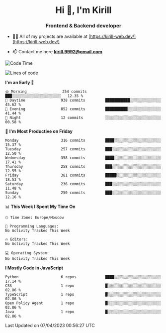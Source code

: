 <h1 align="center">Hi 👋, I'm Kirill</h1>
<h3 align="center">Frontend & Backend developer</h3>

- 👨‍💻 All of my projects are available at [https://kirill-web.dev/](https://kirill-web.dev/)

- 📫 Contact me here **kirill.9992@gmail.com**











<!--START_SECTION:waka-->
![Code Time](http://img.shields.io/badge/Code%20Time-1%2C296%20hrs%2041%20mins-blue)

![Lines of code](https://img.shields.io/badge/From%20Hello%20World%20I%27ve%20Written-2.8%20million%20lines%20of%20code-blue)

**I'm an Early 🐤** 

```text
🌞 Morning                254 commits         ███░░░░░░░░░░░░░░░░░░░░░░   12.35 % 
🌆 Daytime                938 commits         ███████████░░░░░░░░░░░░░░   45.62 % 
🌃 Evening                852 commits         ██████████░░░░░░░░░░░░░░░   41.44 % 
🌙 Night                  12 commits          ░░░░░░░░░░░░░░░░░░░░░░░░░   00.58 % 
```
📅 **I'm Most Productive on Friday** 

```text
Monday                   316 commits         ████░░░░░░░░░░░░░░░░░░░░░   15.37 % 
Tuesday                  257 commits         ███░░░░░░░░░░░░░░░░░░░░░░   12.50 % 
Wednesday                358 commits         ████░░░░░░░░░░░░░░░░░░░░░   17.41 % 
Thursday                 258 commits         ███░░░░░░░░░░░░░░░░░░░░░░   12.55 % 
Friday                   381 commits         █████░░░░░░░░░░░░░░░░░░░░   18.53 % 
Saturday                 236 commits         ███░░░░░░░░░░░░░░░░░░░░░░   11.48 % 
Sunday                   250 commits         ███░░░░░░░░░░░░░░░░░░░░░░   12.16 % 
```


📊 **This Week I Spent My Time On** 

```text
🕑︎ Time Zone: Europe/Moscow

💬 Programming Languages: 
No Activity Tracked This Week

🔥 Editors: 
No Activity Tracked This Week

💻 Operating System: 
No Activity Tracked This Week
```

**I Mostly Code in JavaScript** 

```text
Python                   6 repos             ████░░░░░░░░░░░░░░░░░░░░░   17.14 % 
CSS                      1 repo              █░░░░░░░░░░░░░░░░░░░░░░░░   02.86 % 
TypeScript               1 repo              █░░░░░░░░░░░░░░░░░░░░░░░░   02.86 % 
Open Policy Agent        1 repo              █░░░░░░░░░░░░░░░░░░░░░░░░   02.86 % 
Java                     1 repo              █░░░░░░░░░░░░░░░░░░░░░░░░   02.86 % 
```




 Last Updated on 07/04/2023 00:56:27 UTC
<!--END_SECTION:waka-->
